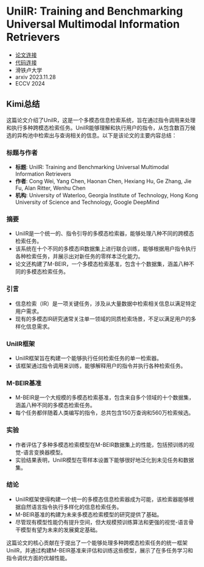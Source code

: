 # UniIR: Training and Benchmarking Universal Multimodal Information Retrievers

- [论文连接](https://arxiv.org/pdf/2311.17136)
- [代码连接](https://github.com/TIGER-AI-Lab/UniIR?tab=readme-ov-file)
- 滑铁卢大学
- arxiv 2023.11.28
- ECCV 2024

## Kimi总结

这篇论文介绍了UniIR，这是一个多模态信息检索系统，旨在通过指令调用来处理和执行多种跨模态检索任务。UniIR能够理解和执行用户的指令，从包含数百万候选的异构池中检索出与查询相关的信息。以下是该论文的主要内容总结：

### 标题与作者

- **标题**: UniIR: Training and Benchmarking Universal Multimodal Information Retrievers
- **作者**: Cong Wei, Yang Chen, Haonan Chen, Hexiang Hu, Ge Zhang, Jie Fu, Alan Ritter, Wenhu Chen
- **机构**: University of Waterloo, Georgia Institute of Technology, Hong Kong University of Science and Technology, Google DeepMind

### 摘要

- UniIR是一个统一的、指令引导的多模态检索器，能够处理八种不同的跨模态检索任务。
- 该系统在十个不同的多模态IR数据集上进行联合训练，能够根据用户指令执行各种检索任务，并展示出对新任务的零样本泛化能力。
- 论文还构建了M-BEIR，一个多模态检索基准，包含十个数据集，涵盖八种不同的多模态检索任务。

### 引言

- 信息检索（IR）是一项关键任务，涉及从大量数据中检索相关信息以满足特定用户需求。
- 现有的多模态IR研究通常关注单一领域的同质检索场景，不足以满足用户的多样化信息需求。

### UniIR框架

- UniIR框架旨在构建一个能够执行任何检索任务的单一检索器。
- 该框架通过指令调用来训练，能够解释用户的指令并执行各种检索任务。

### M-BEIR基准

- M-BEIR是一个大规模的多模态检索基准，包含来自多个领域的十个数据集，涵盖八种不同的多模态检索任务。
- 每个任务都伴随着人类编写的指令，总共包含150万查询和560万检索候选。

### 实验

- 作者评估了多种多模态检索模型在M-BEIR数据集上的性能，包括预训练的视觉-语言变换器模型。
- 实验结果表明，UniIR模型在零样本设置下能够很好地泛化到未见任务和数据集。

### 结论

- UniIR框架使得构建一个统一的多模态信息检索器成为可能，该检索器能够根据自然语言指令执行多样化的信息检索任务。
- M-BEIR基准的构建为未来多模态检索模型的研究提供了基础。
- 尽管现有模型性能仍有提升空间，但大规模预训练算法和更强的视觉-语言骨干模型有望为未来的发展奠定基础。

这篇论文的核心贡献在于提出了一个能够处理多种跨模态检索任务的统一框架UniIR，并通过构建M-BEIR基准来评估和训练这些模型，展示了在多任务学习和指令调优方面的优越性能。

